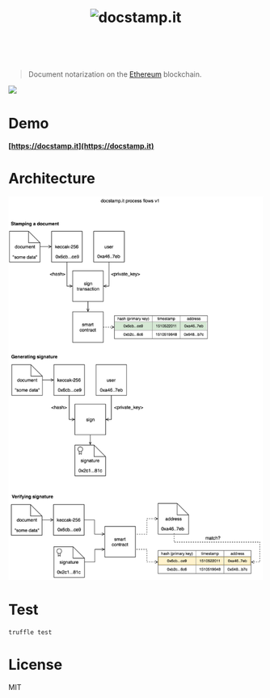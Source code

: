 <h1 align="center">
  <br />
  <img src="https://user-images.githubusercontent.com/168240/39511732-55b8b16a-4da3-11e8-872d-2497788cca38.png" alt="docstamp.it" width="600" />
  <br />
  <br />
  <br />
</h1>

> Document notarization on the [Ethereum](https://ethereum.org/) blockchain.

<a href="https://docstamp.it"><img src="https://user-images.githubusercontent.com/168240/39511921-f2deb070-4da3-11e8-9032-020efbd34bc0.png" width="700" /></a>

# Demo

**[https://docstamp.it](https://docstamp.it)**

# Architecture

<img src="./public/assets/diagrams/docstampitv1.png" width="900" />

# Test

```bash
truffle test
```

# License

MIT
